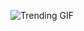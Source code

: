 
<!-- GIF_SECTION -->
![Trending GIF](https://media2.giphy.com/media/v1.Y2lkPThiYjIxNzcyMXgxeGo0bXBvcHA5dXNlMGVpbGZ1NHRlZGpuOWs5MjJ2bmk3aXdoZCZlcD12MV9naWZzX3NlYXJjaCZjdD1n/LaVp0AyqR5bGsC5Cbm/giphy.gif)
<!-- END_GIF_SECTION -->
